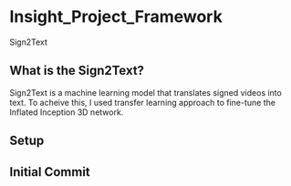 # Insight_Project_Framework
Sign2Text

## What is the Sign2Text?
Sign2Text is a machine learning model that translates signed videos into text. To acheive this, I used transfer learning approach to fine-tune the Inflated Inception 3D network.  

## Setup


## Initial Commit

